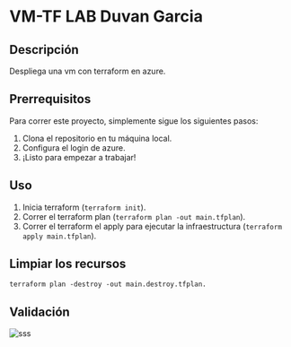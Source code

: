 # VM-TF LAB Duvan Garcia

## Descripción
Despliega una vm con terraform en azure.

## Prerrequisitos
Para correr este proyecto, simplemente sigue los siguientes pasos:
1. Clona el repositorio en tu máquina local.
2. Configura el login de azure.
3. ¡Listo para empezar a trabajar!

## Uso
1. Inicia terraform (`terraform init`).
2. Correr el terraform plan (`terraform plan -out main.tfplan`).
3. Correr el terraform el apply para ejecutar la infraestructura (`terraform apply main.tfplan`).

## Limpiar los recursos
```
terraform plan -destroy -out main.destroy.tfplan.
```
## Validación
![sss](https://github.com/duvanovik/vm-tf/assets/42594511/df6ce1f6-ea3e-4d7c-afe1-88f6a0b6e509)
